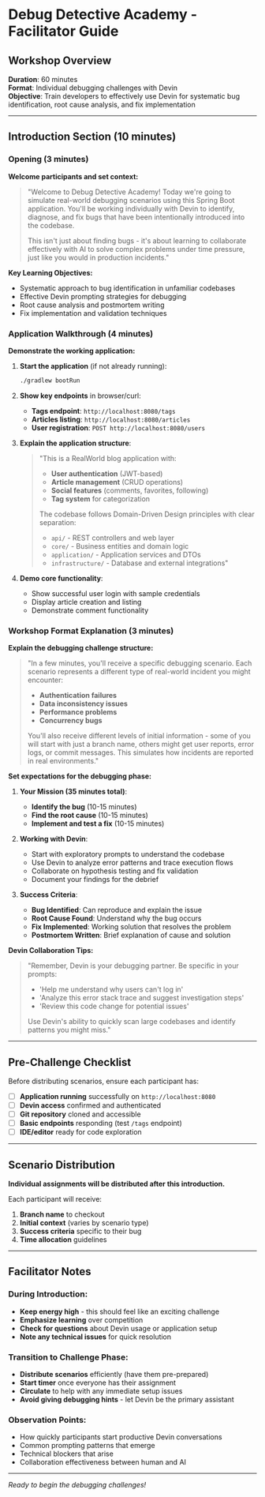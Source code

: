 # Debug Detective Academy - Facilitator Guide

## Workshop Overview
**Duration**: 60 minutes  
**Format**: Individual debugging challenges with Devin  
**Objective**: Train developers to effectively use Devin for systematic bug identification, root cause analysis, and fix implementation

---

## Introduction Section (10 minutes)

### Opening (3 minutes)

**Welcome participants and set context:**

> "Welcome to Debug Detective Academy! Today we're going to simulate real-world debugging scenarios using this Spring Boot application. You'll be working individually with Devin to identify, diagnose, and fix bugs that have been intentionally introduced into the codebase.
> 
> This isn't just about finding bugs - it's about learning to collaborate effectively with AI to solve complex problems under time pressure, just like you would in production incidents."

**Key Learning Objectives:**
- Systematic approach to bug identification in unfamiliar codebases
- Effective Devin prompting strategies for debugging
- Root cause analysis and postmortem writing
- Fix implementation and validation techniques

### Application Walkthrough (4 minutes)

**Demonstrate the working application:**

1. **Start the application** (if not already running):
   ```bash
   ./gradlew bootRun
   ```

2. **Show key endpoints** in browser/curl:
   - **Tags endpoint**: `http://localhost:8080/tags`
   - **Articles listing**: `http://localhost:8080/articles`
   - **User registration**: `POST http://localhost:8080/users`

3. **Explain the application structure**:
   > "This is a RealWorld blog application with:
   > - **User authentication** (JWT-based)
   > - **Article management** (CRUD operations)
   > - **Social features** (comments, favorites, following)
   > - **Tag system** for categorization
   > 
   > The codebase follows Domain-Driven Design principles with clear separation:
   > - `api/` - REST controllers and web layer
   > - `core/` - Business entities and domain logic  
   > - `application/` - Application services and DTOs
   > - `infrastructure/` - Database and external integrations"

4. **Demo core functionality**:
   - Show successful user login with sample credentials
   - Display article creation and listing
   - Demonstrate comment functionality

### Workshop Format Explanation (3 minutes)

**Explain the debugging challenge structure:**

> "In a few minutes, you'll receive a specific debugging scenario. Each scenario represents a different type of real-world incident you might encounter:
> 
> - **Authentication failures**
> - **Data inconsistency issues** 
> - **Performance problems**
> - **Concurrency bugs**
> 
> You'll also receive different levels of initial information - some of you will start with just a branch name, others might get user reports, error logs, or commit messages. This simulates how incidents are reported in real environments."

**Set expectations for the debugging phase:**

1. **Your Mission (35 minutes total)**:
   - **Identify the bug** (10-15 minutes)
   - **Find the root cause** (10-15 minutes) 
   - **Implement and test a fix** (10-15 minutes)

2. **Working with Devin**:
   - Start with exploratory prompts to understand the codebase
   - Use Devin to analyze error patterns and trace execution flows
   - Collaborate on hypothesis testing and fix validation
   - Document your findings for the debrief

3. **Success Criteria**:
   - **Bug Identified**: Can reproduce and explain the issue
   - **Root Cause Found**: Understand why the bug occurs
   - **Fix Implemented**: Working solution that resolves the problem
   - **Postmortem Written**: Brief explanation of cause and solution

**Devin Collaboration Tips:**
> "Remember, Devin is your debugging partner. Be specific in your prompts:
> - 'Help me understand why users can't log in' 
> - 'Analyze this error stack trace and suggest investigation steps'
> - 'Review this code change for potential issues'
> 
> Use Devin's ability to quickly scan large codebases and identify patterns you might miss."

---

## Pre-Challenge Checklist

Before distributing scenarios, ensure each participant has:

- [ ] **Application running** successfully on `http://localhost:8080`
- [ ] **Devin access** confirmed and authenticated
- [ ] **Git repository** cloned and accessible
- [ ] **Basic endpoints** responding (test `/tags` endpoint)
- [ ] **IDE/editor** ready for code exploration

---

## Scenario Distribution

**Individual assignments will be distributed after this introduction.**

Each participant will receive:
1. **Branch name** to checkout
2. **Initial context** (varies by scenario type)
3. **Success criteria** specific to their bug
4. **Time allocation** guidelines

---

## Facilitator Notes

### During Introduction:
- **Keep energy high** - this should feel like an exciting challenge
- **Emphasize learning** over competition
- **Check for questions** about Devin usage or application setup
- **Note any technical issues** for quick resolution

### Transition to Challenge Phase:
- **Distribute scenarios** efficiently (have them pre-prepared)
- **Start timer** once everyone has their assignment
- **Circulate** to help with any immediate setup issues
- **Avoid giving debugging hints** - let Devin be the primary assistant

### Observation Points:
- How quickly participants start productive Devin conversations
- Common prompting patterns that emerge
- Technical blockers that arise
- Collaboration effectiveness between human and AI

---

*Ready to begin the debugging challenges!*
